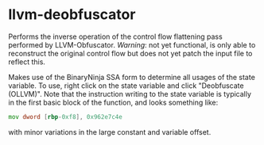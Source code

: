 llvm-deobfuscator
=================

Performs the inverse operation of the control flow flattening pass performed by
LLVM-Obfuscator. *Warning*: not yet functional, is only able to reconstruct the original
control flow but does not yet patch the input file to reflect this.

Makes use of the BinaryNinja SSA form to determine all usages of the state variable. To
use, right click on the state variable and click "Deobfuscate (OLLVM)".  Note that the
instruction writing to the state variable is typically in the first basic block of the
function, and looks something like:

```asm
mov dword [rbp-0xf8], 0x962e7c4e
```

with minor variations in the large constant and variable offset.
